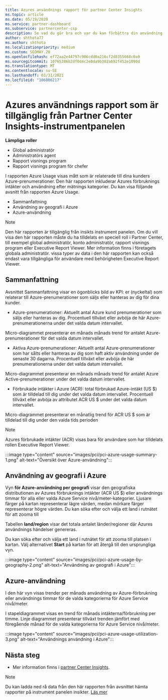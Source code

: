 ```yaml
---
title: Azures användnings rapport för partner Center Insights
ms.topic: article
ms.date: 05/19/2020
ms.service: partner-dashboard
ms.subservice: partnercenter-csp
description: Se vad du gör bra och var du kan förbättra din användning av Azure-prenumerationer som du säljer eller hanterar för dina kunder.
author: shthota77
ms.author: shthota
ms.localizationpriority: medium
ms.custom: SEOMAY.20
ms.openlocfilehash: ef72aa2e44797c906cdd0a216cf2d8355668c0a9
ms.sourcegitcommit: 10765386b2df0d4c2e8da9b302a692f452e1090d
ms.translationtype: MT
ms.contentlocale: sv-SE
ms.lasthandoff: 03/31/2021
ms.locfileid: "106086217"
---
```

# <a name="azure-usage-report-available-from-the-partner-center-insights-dashboard"></a>Azures användnings rapport som är tillgänglig från Partner Center Insights-instrumentpanelen

**Lämpliga roller**

- Global administratör
- Administratörs agent
- Rapport visnings program
- Rapport visnings program för chefer

I rapporten Azure Usage visas mått som är relaterade till dina kunders Azure-prenumerationer. Den här rapporten inkluderar Azures förbruknings intäkter och användning efter mätnings kategorier. Du kan visa följande avsnitt från rapporten Azure Usage.

- Sammanfattning
- Användning av geografi i Azure
- Azure-användning

 > [!NOTE]
 > Den här rapporten är tillgänglig från insikts instrument panelen. Om du vill visa den här rapporten måste du ha tilldelats en speciell roll i Partner Center, till exempel global administratör, konto administratör, rapport visnings program eller Executive Report Viewer. Mer information finns i företagets globala administratör. vissa typer av data i den här rapporten kan också endast vara tillgängliga för användare med behörigheten Executive Report Viewer.

## <a name="summary"></a>Sammanfattning

Avsnittet Sammanfattning visar en ögonblicks bild av KPI: er (nyckeltal) som relaterar till Azure-prenumerationer som säljs eller hanteras av dig för dina kunder.  

- Azure-prenumerationer: Aktuellt antal Azure kund prenumerationer som säljs eller hanteras av dig.
Procentuell tillväxt eller avböja de här Azure-prenumerationerna under det valda datum intervallet.

Micro-diagrammet presenterar en månads månads trend för antalet Azure-prenumerationer för det valda datum intervallet.
- Aktiva Azure-prenumerationer: Aktuellt antal Azure-prenumerationer som har sålts eller hanteras av dig som haft aktiv användning under de senaste 30 dagarna.
Procentuell tillväxt eller avböja de här prenumerationerna under det valda datum intervallet.

Micro-diagrammet presenterar en månads månads trend för antalet Azure Active-prenumerationer under det valda datum intervallet.

- Förbrukade intäkter i Azure (ACR): total förbrukad Azure-intäkt (US $) som är tilldelad till dig under det valda datum intervallet.
Procentuell tillväxt eller avböja av attributet ACR US $ under det valda datum intervallet. 

Micro-diagrammet presenterar en månatlig trend för ACR US $ som är tilldelad till dig under den valda tids perioden


> [!NOTE]
 > Azures förbrukade intäkter (ACR) visas bara för användare som har tilldelats rollen Executive Report Viewer.

:::image type="content" source="images/pci/pci-azure-usage-summary-1.png" alt-text="Översikt över Azure-användning":::

## <a name="azure-usage-by-geography"></a>Användning av geografi i Azure

Vyn **för Azure-användning per geografi** visar den geografiska distributionen av Azures förbruknings intäkter (ACR US $) eller användnings timmar för alla eller valda Azure Service nivå/meter-kategorier. Ljusare färger på kartan representerar lägre värden, medan mörkare färger representerar högre värden. Du kan söka efter och välja ett land i rutnätet för att zooma till 

Tabellen **land/region** visar det totala antalet länder/regioner där Azures användnings händelser genereras.

Du kan söka efter och välja ett land i rutnätet för att zooma till platsen i kartan. Välj alternativet **Start** på kartan för att återgå till den ursprungliga vyn.

:::image type="content" source="images/pci/pci-azure-usage-by-geography-2.png" alt-text="Användning av geografi i Azure":::

## <a name="azure-utilization"></a>Azure-användning

I den här vyn visas trender per månads användning av Azure-förbrukning eller användnings timmar för de valda kategorierna för Azure Service nivå/meter. 

I stapeldiagrammet visas en trend för månads intäkterna/förbrukning per timme. Linje diagrammet presenterar tillväxt trenden jämfört med föregående månad för de valda kategorierna för Azure Service nivå/meter.

:::image type="content" source="images/pci/pci-azure-usage-utilization-3.png" alt-text="Användnings användning i Azure":::

## <a name="next-steps"></a>Nästa steg

- Mer information finns i [partner Center Insights](partner-center-insights.md).

>[!NOTE] 
> Du kan ladda ned rå data från den här rapporten från avsnittet hämta rapporter på instrument panelen insikter. [Läs mer](pci-download-reports.md) 
